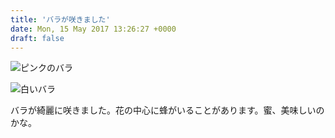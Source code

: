 ```yaml
---
title: 'バラが咲きました'
date: Mon, 15 May 2017 13:26:27 +0000
draft: false
---
```


![ピンクのバラ](/images/2017/05/wp-1494854431486-768x1024.jpg)

![白いバラ](/images/2017/05/wp-1494854495926-e1494854578440-576x1024.jpg)

バラが綺麗に咲きました。花の中心に蜂がいることがあります。蜜、美味しいのかな。
